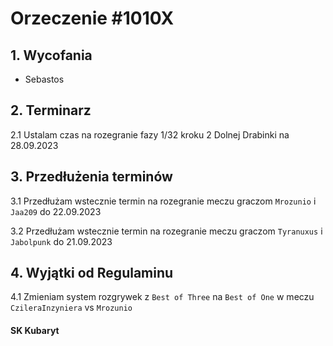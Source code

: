 # Orzeczenie #1010X

## 1. Wycofania
- Sebastos

## 2. Terminarz
2.1 Ustalam czas na rozegranie fazy 1/32 kroku 2 Dolnej Drabinki na 28.09.2023

## 3. Przedłużenia terminów
3.1 Przedłużam wstecznie termin na rozegranie meczu graczom `Mrozunio` i `Jaa209` do 22.09.2023

3.2 Przedłużam wstecznie termin na rozegranie meczu graczom `Tyranuxus` i `Jabolpunk` do 21.09.2023

## 4. Wyjątki od Regulaminu
4.1 Zmieniam system rozgrywek z `Best of Three` na `Best of One` w meczu `CzileraInzyniera` vs `Mrozunio`

#### SK Kubaryt
